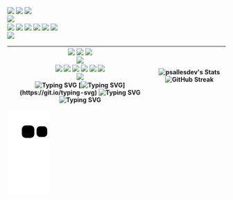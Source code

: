<div>
    <div>
        <img src="https://readme-typing-svg.demolab.com?font=Iosevka&center=true&size=29&duration=1000&pause=1&color=74D2CE&multiline=true&repeat=false&width=30&height=40&lines=fn"/>
        <img src="https://readme-typing-svg.demolab.com?font=Iosevka&center=true&size=29&duration=1000&pause=1&color=EFEFEF&center=true&multiline=true&repeat=false&width=75&height=40&lines=main"/>
        <img src="https://readme-typing-svg.demolab.com?font=Iosevka&center=true&size=29&duration=1000&pause=1&color=B8B8B8&multiline=true&repeat=false&width=30&height=40&lines=()"/>
    </div>
    <div>
        <img src="https://readme-typing-svg.demolab.com?font=Iosevka&center=true&size=29&duration=1000&pause=1&color=EFEFEF&repeat=false&width=15&height=50&lines=%7B"/>
    </div>
    <div>
        <img src="https://readme-typing-svg.demolab.com?font=Iosevka&center=true&size=29&duration=1000&pause=1&color=B8B8B8&repeat=false&width=50&height=40&lines=%E3%85%A4" />
        <img src="https://readme-typing-svg.demolab.com?font=Iosevka&center=true&size=29&duration=1000&pause=1&color=a8cc5c&repeat=false&width=105&height=40&lines=println" />
        <img src="https://readme-typing-svg.demolab.com?font=Iosevka&center=true&size=29&duration=1000&pause=1&color=EFEFEF&repeat=false&width=30&height=40&lines=!(" />
        <img src="https://readme-typing-svg.demolab.com?font=Iosevka&center=true&size=29&duration=1000&pause=1&color=C286B6&repeat=false&width=180&height=40&lines=%22Welcome...%22" />
        <img src="https://readme-typing-svg.demolab.com?font=Iosevka&center=true&size=29&duration=1000&pause=1&color=EFEFEF&repeat=false&width=15&height=40&lines=)%3B" />
        <img src="https://readme-typing-svg.demolab.com?font=Iosevka&weight=1&size=29&duration=1000&pause=1&color=EFEFEF&repeat=false&width=15&height=40&separator=%3C&lines=;"/>
    </div>
    <div>
        <img src="https://readme-typing-svg.demolab.com?font=Iosevka&center=true&size=29&duration=1000&pause=1&color=EFEFEF&repeat=false&width=15&height=50&lines=%7D"/>
    </div>
</div>

| <div>    <div>        <img src="https://readme-typing-svg.demolab.com?font=Iosevka&center=true&size=29&duration=1000&pause=1&color=74D2CE&multiline=true&repeat=false&width=30&height=40&lines=fn"/>        <img src="https://readme-typing-svg.demolab.com?font=Iosevka&center=true&size=29&duration=1000&pause=1&color=EFEFEF&center=true&multiline=true&repeat=false&width=75&height=40&lines=main"/>        <img src="https://readme-typing-svg.demolab.com?font=Iosevka&center=true&size=29&duration=1000&pause=1&color=B8B8B8&multiline=true&repeat=false&width=30&height=40&lines=()"/>    </div>    <div>        <img src="https://readme-typing-svg.demolab.com?font=Iosevka&center=true&size=29&duration=1000&pause=1&color=EFEFEF&repeat=false&width=15&height=50&lines=%7B"/>    </div>    <div>        <img src="https://readme-typing-svg.demolab.com?font=Iosevka&center=true&size=29&duration=1000&pause=1&color=B8B8B8&repeat=false&width=50&height=40&lines=%E3%85%A4" />        <img src="https://readme-typing-svg.demolab.com?font=Iosevka&center=true&size=29&duration=1000&pause=1&color=a8cc5c&repeat=false&width=105&height=40&lines=println" />        <img src="https://readme-typing-svg.demolab.com?font=Iosevka&center=true&size=29&duration=1000&pause=1&color=EFEFEF&repeat=false&width=30&height=40&lines=!(" />        <img src="https://readme-typing-svg.demolab.com?font=Iosevka&center=true&size=29&duration=1000&pause=1&color=C286B6&repeat=false&width=180&height=40&lines=%22Welcome...%22" />        <img src="https://readme-typing-svg.demolab.com?font=Iosevka&center=true&size=29&duration=1000&pause=1&color=EFEFEF&repeat=false&width=15&height=40&lines=)%3B" />        <img src="https://readme-typing-svg.demolab.com?font=Iosevka&weight=1&size=29&duration=1000&pause=1&color=EFEFEF&repeat=false&width=15&height=40&separator=%3C&lines=;"/>    </div>    <div>        <img src="https://readme-typing-svg.demolab.com?font=Iosevka&center=true&size=29&duration=1000&pause=1&color=EFEFEF&repeat=false&width=15&height=50&lines=%7D"/>    </div></div> ![Typing SVG](https://readme-typing-svg.demolab.com?font=Iosevka&duration=1000&color=E6EDF3&vCenter=true&multiline=true&repeat=false&width=350&height=45&lines=%E2%80%A2+%F0%9F%93%81+I'm+currently+working+in%3A) [![Typing SVG](https://readme-typing-svg.demolab.com?font=Iosevka&size=15&duration=1000&color=E6EDF3&vCenter=true&multiline=true&repeat=false&width=350&height=35&separator=%3C&lines=%E3%85%A4-+Embedded+systems;)](https://git.io/typing-svg) ![Typing SVG](https://readme-typing-svg.demolab.com?font=Iosevka&size=15&duration=1000&color=E6EDF3&vCenter=true&multiline=true&repeat=false&width=350&height=35&separator=%3C&lines=%E3%85%A4-+Remote+access+malware+and+anti+degub;) ![Typing SVG](https://readme-typing-svg.demolab.com?font=Iosevka&size=15&duration=1000&color=E6EDF3&vCenter=true&multiline=true&repeat=false&width=350&height=35&separator=%3C&lines=%E3%85%A4-+LoRa%2C+RFID+and+computer+engineering;) | ![psallesdev's Stats](https://github-readme-stats.vercel.app/api?username=psallesdev&show_icons=true&count_private=true&bg_color=0d1117&border_radius=0&border_color=30363d&card_width=550) ![GitHub Streak](https://streak-stats.demolab.com?user=psallesdev&border_radius=0&card_width=550&border=30363d&background=0D1117&ring=132841&fire=296ECB&stroke=30363d&currStreakLabel=296ECB&currStreakNum=434D58&sideNums=434D58&sideLabels=434D58&dates=434D58&excludeDaysLabel=434D58) |
|--|--|

![snake gif](https://github.com/PSalleSDev/PSalleSDev/blob/output/github-contribution-grid-snake.svg)
